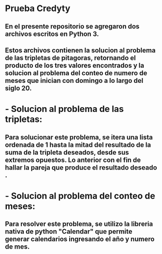 # Prueba Credyty

## En el presente repositorio se agregaron dos archivos escritos en Python 3. 
## Estos archivos contienen la solucion al problema de las tripletas de pitagoras, retornando el producto de los tres valores encontrados y la solucion  al problema del conteo de numero de meses que inician con domingo a lo largo del siglo 20.

# - Solucion al problema de las tripletas:
## Para solucionar este problema, se itera una lista ordenada de 1 hasta la mitad del resultado de la suma de la tripleta deseados, desde sus extremos opuestos. Lo anterior con el fin de hallar la pareja que produce el resultado deseado .

# - Solucion al problema del conteo de meses:
## Para resolver este problema, se utilizo la libreria nativa de python "Calendar" que permite generar calendarios ingresando el año y numero de mes. 

